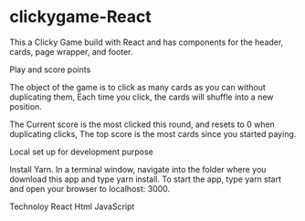 # clickygame-React

This a Clicky Game build with React and has components for the header, cards, page wrapper, and footer.

Play and score points

The object of the game is to click as many cards as you can without duplicating them, Each time you click, the cards will 
shuffle into a new position.

The Current score is the most clicked this round, and resets to 0 when duplicating clicks, The top score is the most cards since
you started paying.


Local set up for development purpose

Install Yarn. In a terminal window, navigate into the folder where you download this app and type yarn install.
To start the app, type yarn start and open your browser to localhost: 3000.

Technoloy
  React
  Html
  JavaScript

